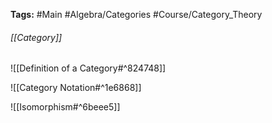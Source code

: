 **Tags:** #Main #Algebra/Categories #Course/Category_Theory 
###### [[Category]]

![[Definition of a Category#^824748]]

![[Category Notation#^1e6868]]

![[Isomorphism#^6beee5]]
